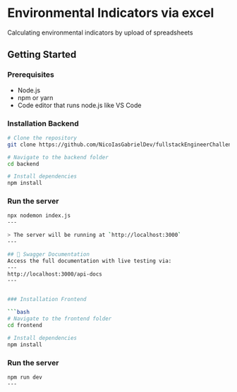 # Environmental Indicators via excel

Calculating environmental indicators by upload of spreadsheets

## Getting Started

### Prerequisites

- Node.js
- npm or yarn
- Code editor that runs node.js like VS Code

### Installation Backend

```bash
# Clone the repository
git clone https://github.com/NicoIasGabrielDev/fullstackEngineerChallenge

# Navigate to the backend folder
cd backend

# Install dependencies
npm install
```

### Run the server

```bash
npx nodemon index.js
---

> The server will be running at `http://localhost:3000`
---

## 📘 Swagger Documentation
Access the full documentation with live testing via:
---
http://localhost:3000/api-docs
---


### Installation Frontend

```bash
# Navigate to the frontend folder
cd frontend

# Install dependencies
npm install
```

### Run the server

```bash
npm run dev
---
